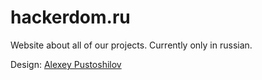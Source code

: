 # hackerdom.ru

Website about all of our projects. Currently only in russian.

Design: [Alexey Pustoshilov](https://apust.com/)
